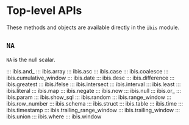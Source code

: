 # Top-level APIs

These methods and objects are available directly in the `ibis` module.

## `NA`

`NA` is the null scalar.

::: ibis.and_
::: ibis.array
::: ibis.asc
::: ibis.case
::: ibis.coalesce
::: ibis.cumulative_window
::: ibis.date
::: ibis.desc
::: ibis.difference
::: ibis.greatest
::: ibis.ifelse
::: ibis.intersect
::: ibis.interval
::: ibis.least
::: ibis.literal
::: ibis.map
::: ibis.negate
::: ibis.now
::: ibis.null
::: ibis.or_
::: ibis.param
::: ibis.show_sql
::: ibis.random
::: ibis.range_window
::: ibis.row_number
::: ibis.schema
::: ibis.struct
::: ibis.table
::: ibis.time
::: ibis.timestamp
::: ibis.trailing_range_window
::: ibis.trailing_window
::: ibis.union
::: ibis.where
::: ibis.window
